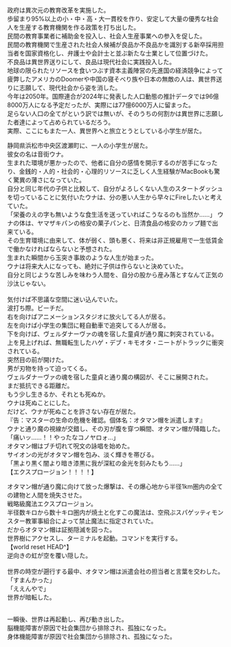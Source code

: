 政府は異次元の教育改革を実施した。<br>
歩留まり95%以上の小・中・高・大一貫校を作り、安定して大量の優秀な社会人を生産する教育機関を作る政策を打ち出した。<br>
民間の教育事業者に補助金を投入し、社会人生産事業への参入を促した。<br>
民間の教育機関で生産された社会人候補が良品か不良品かを識別する新卒採用担当者を国家資格化し、弁護士や会計士と並ぶ新たな士業として位置づけた。<br>
不良品は異世界送りにして、良品は現代社会に実践投入した。<br>
地球の限られたリソースを食いつぶす資本主義陣営の先進国の経済競争によって疲弊したアメリカのDoomerや中国の寝そべり族や日本の無敵の人は、異世界送りに志願して、現代社会から姿を消した。<br>
今年は2050年。国際連合が2024年に発表した人口動態の推計データでは96億8000万人になる予定だったが、実際には77億6000万人に留まった。<br>
足らない人口の全てがという訳では無いが、そのうちの何割かは異世界に志願した者達によって占められているだろう。<br>
実際、ここにもまた一人、異世界へと旅立とうとしている小学生が居た。<br>

静岡県浜松市中央区渡瀬町に、一人の小学生が居た。<br>
彼女の名は音街ウナ。<br>
生まれた環境が悪かったので、他者に自分の感情を開示するのが苦手になったり、金銭的・人的・社会的・心理的リソースに乏しく人生経験がMacBookも驚く驚異の薄さになっていた。<br>
自分と同じ年代の子供と比較して、自分がよろしくない人生のスタートダッシュを切っていることに気付いたウナは、分の悪い人生から早々にFireしたいと考えていた。<br>
「栄養のえの字も無いような食生活を送っていればこうなるのも当然か……」
ウナの体は、ヤマザキパンの格安の菓子パンと、日清食品の格安のカップ麺で出来ている。<br>
その生育環境に由来して、体が弱く、頭も悪く、将来は非正規雇用で一生低賃金で働かなければならないと予想された。<br>
生まれた瞬間から玉突き事故のような人生が始まった。<br>
ウナは将来大人になっても、絶対に子供は作らないと決めていた。<br>
自分と同じような苦しみを味わう人間を、自分の股から産み落とすなんて正気の沙汰じゃない。<br>
<br>
気付けば不思議な空間に迷い込んでいた。<br>
波打ち際。ビーチだ。<br>
右を向けばアニメーションスタジオに放火してる人が居る。<br>
左を向けば小学生の集団に軽自動車で追突してる人が居る。<br>
下を向けば、ヴェルダナーヴァの魂を宿した童貞が通り魔に刺突されている。<br>
上を見上げれば、無職転生したハゲ・デブ・キモオタ・ニートがトラックに衝突されている。<br>
突然目の前が開けた。<br>
男が刃物を持って迫ってくる。<br>
ヴェルダナーヴァの魂を宿した童貞と通り魔の構図が、そこに展開された。<br>
まだ抵抗できる距離だ。<br>
もう少し生きるか、それとも死ぬか。<br>
ウナは死ぬことにした。<br>
だけど、ウナが死ぬことを許さない存在が居た。<br>
『告：マスターの生命の危機を確認。個体名：オタマン帽を派遣します』<br>
ウナと通り魔の視線が交錯し、その刃が腹を穿つ瞬間、オタマン帽が降臨した。<br>
「痛いッ……！！やったなコノヤロォ…」<br>
オタマン帽はブチ切れて呪文の詠唱を始めた。<br>
サイオンの光がオタマン帽を包み、淡く輝きを帯びる。<br>
「黒より黒く闇より暗き漆黒に我が深紅の金光を刻みたもう……」<br>
【エクスプロージョン！！！！】<br>
<!-- オタマン帽が通り魔に向けて放った爆撃は、その爆心地から半径1km圏内の全ての建物と人間を焼失させ、半径1km～2km圏内の全ての建物と人間に甚大な被害をもたらし、半径2km～3km圏内の全ての建物と人間に多大な被害をもたらした。<br>
空にはキノコ雲ではなく、逆向きの虹が形成される。<br>
異世界からの干渉があったことを示す次元の傷跡のようなものだ。<br>
戦略級魔法：エクスプロージョンを使用するためには最高位の意思決定者による承認が必要となる。<br>
無断使用をすれば、厳罰は免れない。<br>
「あれ？ぼく何かやっちゃいました？」<br>
オタマン帽はそうやってうそぶきながら、証拠隠滅を図る。<br> -->
オタマン帽が通り魔に向けて放った爆撃は、その爆心地から半径1km圏内の全ての建物と人間を焼失させた。<br>
戦略級魔法エクスプロージョン。<br>
半径数キロから数十キロ圏内が焼土と化すこの魔法は、空飛ぶスパゲッティモンスター教軍事組合によって禁止魔法に指定されていた。<br>
だからオタマン帽は証拠隠滅を図った。<br>
世界樹にアクセスし、ターミナルを起動。コマンドを実行する。<br>
【world reset HEAD^】<br>
逆向きの虹が空を覆い隠した。<br>
<br>
世界の時空が遡行する最中、オタマン帽は派遣会社の担当者と言葉を交わした。<br>
「すまんかった」<br>
「ええんやで」<br>
世界が暗転した。<br>
<!-- 昔、爆発があった。<br>
この星は爆発で生まれた。<br>
昔、爆発があった。<br>
この生命は爆発で生まれた。<br>
そしてまた、爆発が起こる。<br>
<br>
視点が変われば景色が変わる。<br>
視点が変われば認知が歪む。<br>
だから索敵をしなければならない。<br>
知らないことを知らなければならない。<br>
知らない人に会いに行かなければならない。<br>
<br>
爆発は視点を変える。<br>
索敵をするために爆発を起こすんだ。<br> -->
<br>
一瞬後、世界は再起動し、再び動き出した。<br>
脳機能障害が原因で社会集団から排除され、孤独になった。<br>
身体機能障害が原因で社会集団から排除され、孤独になった。<br>